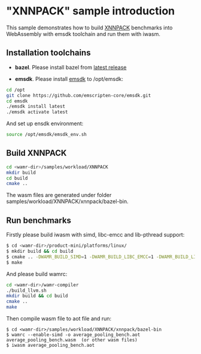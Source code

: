 "XNNPACK" sample introduction
==============

This sample demonstrates how to build [XNNPACK](https://github.com/google/XNNPACK) benchmarks into WebAssembly with emsdk toolchain and run them with iwasm.

## Installation toolchains

- **bazel**. Please install bazel from [latest release](https://github.com/bazelbuild/bazel/releases)

- **emsdk**. Please install [emsdk](https://github.com/emscripten-core/emsdk) to /opt/emsdk:
```bash
cd /opt
git clone https://github.com/emscripten-core/emsdk.git
cd emsdk
./emsdk install latest
./emsdk activate latest
```
And set up ensdk environment:
```bash
source /opt/emsdk/emsdk_env.sh
```

## Build XNNPACK

```bash
cd <wamr-dir>/samples/workload/XNNPACK
mkdir build
cd build
cmake ..
```
The wasm files are generated under folder samples/workload/XNNPACK/xnnpack/bazel-bin.

## Run benchmarks

Firstly please build iwasm with simd, libc-emcc and lib-pthread support:

``` bash
$ cd <wamr-dir>/product-mini/platforms/linux/
$ mkdir build && cd build
$ cmake .. -DWAMR_BUILD_SIMD=1 -DWAMR_BUILD_LIBC_EMCC=1 -DWAMR_BUILD_LIB_PTHREAD=1
$ make
```

And please build wamrc:

``` bash
cd <wamr-dir>/wamr-compiler
./build_llvm.sh
mkdir build && cd build
cmake ..
make
```

Then compile wasm file to aot file and run:

``` shell
$ cd <wamr-dir>/samples/workload/XNNPACK/xnnpack/bazel-bin
$ wamrc --enable-simd -o average_pooling_bench.aot average_pooling_bench.wasm  (or other wasm files)
$ iwasm average_pooling_bench.aot
```

